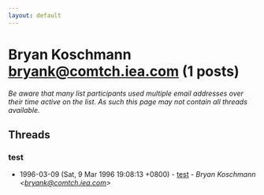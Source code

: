 ```yaml
---
layout: default
---
```


# Bryan Koschmann <bryank@comtch.iea.com> (1 posts)

_Be aware that many list participants used multiple email addresses over their time active on the list. As such this page may not contain all threads available._

## Threads

### test
+ 1996-03-09 (Sat, 9 Mar 1996 19:08:13 +0800) - [test](/archive/1996/03/31f3c42069334bd32903b69a170e0552d9999ac3682febf34cad5e49572c3a9a) - _Bryan Koschmann \<bryank@comtch.iea.com\>_

